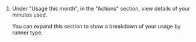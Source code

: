 1. Under "Usage this month", in the "Actions" section, view details of your minutes used.

   You can expand this section to show a breakdown of your usage by runner type.
